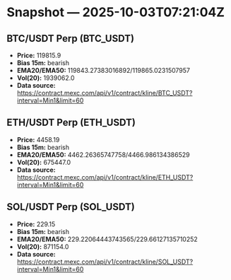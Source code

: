 # Snapshot — 2025-10-03T07:21:04Z

## BTC/USDT Perp (BTC_USDT)
- **Price:** 119815.9
- **Bias 15m:** bearish
- **EMA20/EMA50:** 119843.27383016892/119865.0231507957
- **Vol(20):** 1939062.0
- **Data source:** https://contract.mexc.com/api/v1/contract/kline/BTC_USDT?interval=Min1&limit=60

## ETH/USDT Perp (ETH_USDT)
- **Price:** 4458.19
- **Bias 15m:** bearish
- **EMA20/EMA50:** 4462.26365747758/4466.986134386529
- **Vol(20):** 675447.0
- **Data source:** https://contract.mexc.com/api/v1/contract/kline/ETH_USDT?interval=Min1&limit=60

## SOL/USDT Perp (SOL_USDT)
- **Price:** 229.15
- **Bias 15m:** bearish
- **EMA20/EMA50:** 229.22064443743565/229.66127135710252
- **Vol(20):** 871154.0
- **Data source:** https://contract.mexc.com/api/v1/contract/kline/SOL_USDT?interval=Min1&limit=60
